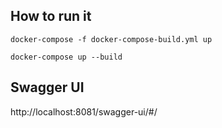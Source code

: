 
## How to run it

    docker-compose -f docker-compose-build.yml up

    docker-compose up --build


## Swagger UI

http://localhost:8081/swagger-ui/#/

